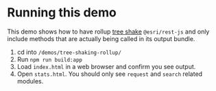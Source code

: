 # Running this demo

This demo shows how to have rollup [tree shake](https://rollupjs.org/guide/en#tree-shaking) `@esri/rest-js` and only include methods that are actually being called in its output bundle.

1. cd into `/demos/tree-shaking-rollup/`
1. Run `npm run build:app`
1. Load `index.html` in a web browser and confirm you see output.
1. Open `stats.html`. You should only see `request` and `search` related modules.
